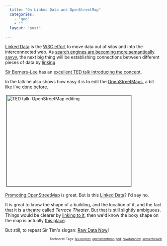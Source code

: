 ```yaml
---
  title: "On Linked Data and OpenStreetMap"
  categories: 
    - "geo"
    - ""
  layout: "post"

---
```

<p>
<a href="http://www.w3.org/DesignIssues/LinkedData.html">Linked Data</a> is the <a href="http://esw.w3.org/topic/SweoIG/TaskForces/CommunityProjects/LinkingOpenData">W3C effort</a> to move data out of silos and into the interconnected web. As <a href="http://bergie.iki.fi/blog/google-s_rich_snippets_will_lead_us_into_semantic_web/">search engines are becoming more semantically savvy</a>, the next big thing will be establishing connections between different pieces of data by <a href="http://en.wikipedia.org/wiki/Hyperlink">linking</a>.
</p><p>
<a href="http://en.wikipedia.org/wiki/Tim_Berners-Lee">Sir Berners-Lee</a> has an <a href="http://www.readwriteweb.com/archives/linked_data_is_blooming_why_you_should_care.php">excellent TED talk introducing the concept</a>.
</p><p>
In the talk he also shows how easy it is to edit the <a href="http://www.openstreetmap.org/">OpenStreetMaps</a>, a bit like <a href="http://bergie.iki.fi/blog/openstreetmap-s_user-generated_data_wins_when_there_are_changes/">I've done before</a>.
</p><p>
<img src="http://bergie.iki.fi/midcom-serveattachmentguid-602f53c646fd11de867821e00810c04ac04a/ted-linkeddata-openstreetmap.jpg" height="294" width="400" border="1" hspace="4" vspace="4" alt="TED talk: OpenStreetMap editing" title="TED talk: OpenStreetMap editing" />
</p><p>
<a href="http://bergie.iki.fi/blog/openstreetmap_helsinki_is_getting_pretty_good/">Promoting OpenStreetMap</a> is great. But is this <a href="http://linkeddata.org/">Linked Data</a>? I'd say no.
</p><p>
It is great to know the shape of a building, and the location of it, and the fact that it is <a href="http://wiki.openstreetmap.org/wiki/Tag:amenity%3Dtheatre">a theatre</a> called <em>Terrace Theater</em>. But that is still slightly ambiguous. Things would be clearer by <a href="http://wiki.openstreetmap.org/wiki/Proposed_features/External_links">linking to it</a>, then we'd know the boxy shape on the map is actually <a href="http://www.longbeachcc.com/terrace.htm">this place</a>.
</p><p>
But still, to repeat Sir Tim's slogan: <a href="http://www.ethanzuckerman.com/blog/2009/02/04/tim-berners-lee-raw-data-now/">Raw Data Now</a>!
</p>
<!-- technorati tags start --><p style="text-align:right;font-size:10px;">Technorati Tags: <a href="http://www.technorati.com/tag/iks-project" rel="tag">iks-project</a>, <a href="http://www.technorati.com/tag/openstreetmap" rel="tag">openstreetmap</a>, <a href="http://www.technorati.com/tag/ted" rel="tag">ted</a>, <a href="http://www.technorati.com/tag/rawdatanow" rel="tag">rawdatanow</a>, <a href="http://www.technorati.com/tag/semanticweb" rel="tag">semanticweb</a></p><!-- technorati tags end -->